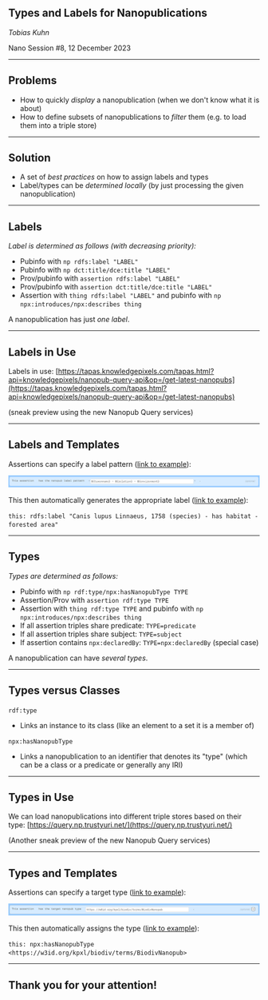## Types and Labels for Nanopublications

_Tobias Kuhn_

Nano Session #8, 12 December 2023

---

## Problems

- How to quickly _display_ a nanopublication (when we don't know what it is about)
- How to define subsets of nanopublications to _filter_ them (e.g. to load them into a triple store)

---

## Solution

- A set of _best practices_ on how to assign labels and types
- Label/types can be _determined locally_ (by just processing the given nanopublication)

---

## Labels

_Label is determined as follows (with decreasing priority):_

- Pubinfo with `np rdfs:label "LABEL"`
- Pubinfo with `np dct:title/dce:title "LABEL"`
- Prov/pubinfo with `assertion rdfs:label "LABEL"`
- Prov/pubinfo with `assertion dct:title/dce:title "LABEL"`
- Assertion with `thing rdfs:label "LABEL"` and pubinfo with `np npx:introduces/npx:describes thing`

A nanopublication has just _one label_.

---

## Labels in Use

Labels in use: [https://tapas.knowledgepixels.com/tapas.html?api=knowledgepixels/nanopub-query-api&op=/get-latest-nanopubs](https://tapas.knowledgepixels.com/tapas.html?api=knowledgepixels/nanopub-query-api&op=/get-latest-nanopubs)

(sneak preview using the new Nanopub Query services)

---

## Labels and Templates

Assertions can specify a label pattern ([link to example](http://purl.org/np/RAJwu5sVubRqXY4t2gkSoGxWkMyZqnpkGTCPiTlmvi4so)):

![](label-pattern.png)

This then automatically generates the appropriate label ([link to example](http://purl.org/np/RATlLG_xH-woxWfvHYC-7LyV5F0V6Sq4EbDWS86h6CrUI)):

`this: rdfs:label "Canis lupus Linnaeus, 1758 (species) - has habitat - forested area"`

---

## Types

_Types are determined as follows:_

- Pubinfo with `np rdf:type/npx:hasNanopubType TYPE`
- Assertion/Prov with `assertion rdf:type TYPE`
- Assertion with `thing rdf:type TYPE` and pubinfo with `np npx:introduces/npx:describes thing`
- If all assertion triples share predicate: `TYPE=predicate`
- If all assertion triples share subject: `TYPE=subject`
- If assertion contains `npx:declaredBy`: `TYPE=npx:declaredBy` (special case)

A nanopublication can have _several types_.

---

## Types versus Classes

`rdf:type`

- Links an instance to its class (like an element to a set it is a member of)

`npx:hasNanopubType`

- Links a nanopublication to an identifier that denotes its "type" (which can be a class or a predicate or generally any IRI)

---

## Types in Use

We can load nanopublications into different triple stores based on their type: [https://query.np.trustyuri.net/](https://query.np.trustyuri.net/)

(Another sneak preview of the new Nanopub Query services)

---

## Types and Templates

Assertions can specify a target type ([link to example](http://purl.org/np/RAJwu5sVubRqXY4t2gkSoGxWkMyZqnpkGTCPiTlmvi4so)):

![](target-type.png)

This then automatically assigns the type ([link to example](http://purl.org/np/RATlLG_xH-woxWfvHYC-7LyV5F0V6Sq4EbDWS86h6CrUI)):

`this: npx:hasNanopubType <https://w3id.org/kpxl/biodiv/terms/BiodivNanopub>`

---

## Thank you for your attention!

